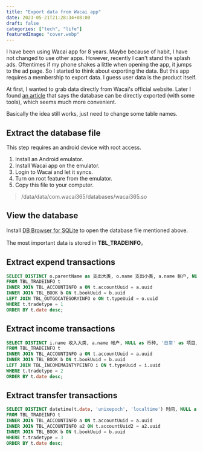 ```yaml
---
title: "Export data from Wacai app"
date: 2023-05-21T21:28:34+08:00
draft: false
categories: ["tech", "life"]
featuredImage: "cover.webp"
---
```


I have been using Wacai app for 8 years. Maybe because of habit, I have not changed to use other apps. However, recently I can't stand the splash ads. Oftentimes if my phone shakes a little when opening the app, it jumps to the ad page. So I started to think about exporting the data. But this app requires a membership to export data. I guess user data is the product itself. 

At first, I wanted to grab data directly from Wacai's official website. Later I found [an article](https://editst.com/2020/export-wacai-data/) that says the database can be directly exported (with some tools), which seems much more convenient.

Basically the idea still works, just need to change some table names.

## Extract the database file

This step requires an android device with root access.

1. Install an Android emulator.
2. Install Wacai app on the emulator.
3. Login to Wacai and let it syncs.
4. Turn on root feature from the emulator.
5. Copy this file to your computer.

> /data/data/com.wacai365/databases/wacai365.so

## View the database

Install [DB Browser for SQLite](https://sqlitebrowser.org/) to open the database file mentioned above.

The most important data is stored in **TBL_TRADEINFO**。

## Extract expend transactions

```sql
SELECT DISTINCT o.parentName as 支出大类, o.name 支出小类, a.name 帐户, NULL as 币种, '日常' as 项目, NULL as 商家, '非报销' as 报销, datetime(t.date, 'unixepoch', 'localtime') 消费日期, t.money*1.0/100 消费金额, t.money*1.0/100 成员金额, t.comment 备注, '日常账本' as 账本
FROM TBL_TRADEINFO t
INNER JOIN TBL_ACCOUNTINFO a ON t.accountUuid = a.uuid
INNER JOIN TBL_BOOK b ON t.bookUuid = b.uuid
LEFT JOIN TBL_OUTGOCATEGORYINFO o ON t.typeUuid = o.uuid
WHERE t.tradetype = 1
ORDER BY t.date desc;
```

## Extract income transactions

```sql
SELECT DISTINCT i.name 收入大类, a.name 帐户, NULL as 币种, '日常' as 项目, NULL as 付款方, datetime(t.date, 'unixepoch', 'localtime') 收入日期, t.money*1.0/100 收入金额, NULL as 成员金额, t.comment 备注, '日常账本' as 账本
FROM TBL_TRADEINFO t
INNER JOIN TBL_ACCOUNTINFO a ON t.accountUuid = a.uuid
INNER JOIN TBL_BOOK b ON t.bookUuid = b.uuid
LEFT JOIN TBL_INCOMEMAINTYPEINFO i ON t.typeUuid = i.uuid
WHERE t.tradetype = 2
ORDER BY t.date desc;
```

## Extract transfer transactions

```sql
SELECT DISTINCT datetime(t.date, 'unixepoch', 'localtime') 时间, NULL as 分类, '转账' as 类型, t.money*1.0/100 金额, a.name 帐户1, a2.name 账户2, t.comment 备注, NULL as 账单标记, NULL as 账单图片
FROM TBL_TRADEINFO t
INNER JOIN TBL_ACCOUNTINFO a ON t.accountUuid = a.uuid
INNER JOIN TBL_ACCOUNTINFO a2 ON t.accountUuid2 = a2.uuid
INNER JOIN TBL_BOOK b ON t.bookUuid = b.uuid
WHERE t.tradetype = 3
ORDER BY t.date desc;
```

